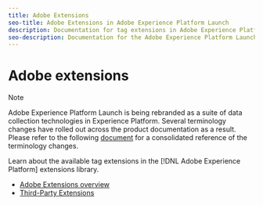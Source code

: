 ```yaml
---
title: Adobe Extensions
seo-title: Adobe Extensions in Adobe Experience Platform Launch
description: Documentation for tag extensions in Adobe Experience Platform.
seo-description: Documentation for the Adobe Experience Platform Launch Extensions provided by Adobe solutions.
---
```

# Adobe extensions

>[!NOTE]
>
>Adobe Experience Platform Launch is being rebranded as a suite of data collection technologies in Experience Platform. Several terminology changes have rolled out across the product documentation as a result. Please refer to the following [document](../../term-updates.md) for a consolidated reference of the terminology changes.

Learn about the available tag extensions in the [!DNL Adobe Experience Platform] extensions library.

* [Adobe Extensions overview](../web/overview.md)
* [Third-Party Extensions](../3rd-party-extensions.md)
